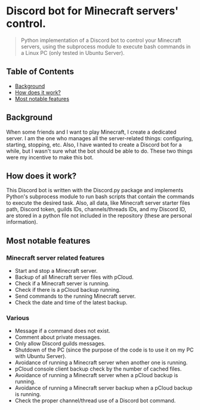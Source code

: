 # Discord bot for Minecraft servers' control.
> Python implementation of a Discord bot to control your Minecraft servers, using the subprocess module to execute bash commands in a Linux PC (only tested in Ubuntu Server).


## Table of Contents
* [Background](#background)
* [How does it work?](#how-does-it-work)
* [Most notable features](#most-notable-features)


## Background
When some friends and I want to play Minecraft, I create a dedicated server. I am the one who manages all the server-related things: configuring, starting, stopping, etc. Also, I have wanted to create a Discord bot for a while, but I wasn't sure what the bot should be able to do. These two things were my incentive to make this bot.


## How does it work?
This Discord bot is written with the Discord.py package and implements Python's subprocess module to run bash scripts that contain the commands to execute the desired task. Also, all data, like Minecraft server starter files path, Discord token, guilds IDs, channels/threads IDs, and my Discord ID, are stored in a python file not included in the repository (these are personal information).


## Most notable features
### Minecraft server related features
- Start and stop a Minecraft server.
- Backup of all Minecraft server files with pCloud.
- Check if a Minecraft server is running.
- Check if there is a pCloud backup running.
- Send commands to the running Minecraft server.
- Check the date and time of the latest backup.


### Various
- Message if a command does not exist.
- Comment about private messages.
- Only allow Discord guilds messages.
- Shutdown of the PC (since the purpose of the code is to use it on my PC with Ubuntu Server).
- Avoidance of running a Minecraft server when another one is running.
- pCloud console client backup check by the number of cached files.
- Avoidance of running a Minecraft server when a pCloud backup is running.
- Avoidance of running a Minecraft server backup when a pCloud backup is running.
- Check the proper channel/thread use of a Discord bot command.

